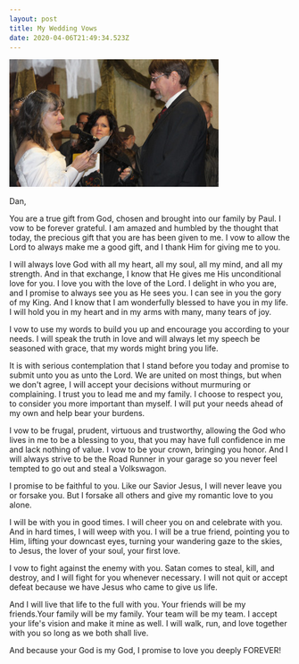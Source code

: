 ```yaml
---
layout: post
title: My Wedding Vows
date: 2020-04-06T21:49:34.523Z
---
```

![](/assets/websitevows.jpg)

Dan,

You are a true gift from God, chosen and brought into our family by Paul. I vow to be forever grateful. I am amazed and humbled by the thought that today, the precious gift that you are has been given to me. I vow to allow the Lord to always make me a good gift, and I thank Him for giving me to you.

I will always love God with all my heart, all my soul, all my mind, and all my strength. And in that exchange, I know that He gives me His unconditional love for you. I love you with the love of the Lord. I delight in who you are, and I promise to always see you as He sees you. I can see in you the gory of my King. And I know that I am wonderfully blessed to have you in my life. I will hold you in my heart and in my arms with many, many tears of joy.

I vow to use my words to build you up and encourage you according to your needs. I will speak the truth in love and will always let my speech be seasoned with grace, that my words might bring you life.

It is with serious contemplation that I stand before you today and promise to submit unto you as unto the Lord. We are united on most things, but when we don't agree, I will accept your decisions without murmuring or complaining. I trust you to lead me and my family. I choose to respect you, to consider you more important than myself. I will put your needs ahead of my own and help bear your burdens.

I vow to be frugal, prudent, virtuous and trustworthy, allowing the God who lives in me to be a blessing to you, that you may have full confidence in me and lack nothing of value. I vow to be your crown, bringing you honor. And I will always strive to be the Road Runner in your garage so you never feel tempted to go out and steal a Volkswagon. 

I promise to be faithful to you. Like our Savior Jesus, I will never leave you or forsake you.  But I forsake all others and give my romantic love to you alone.

I will be with you in good times. I will cheer you on and celebrate with you. And in hard times, I will weep with you. I will be a true friend, pointing you to Him, lifting your downcast eyes, turning your wandering gaze to the skies, to Jesus, the lover of your soul, your first love.

I vow to fight against the enemy with you. Satan comes to steal, kill, and destroy, and I will fight for you whenever necessary.  I will not quit or accept defeat because we have Jesus who came to give us life.

And I will live that life to the full with you. Your friends will be my friends.Your family will be my family. Your team will be my team. I accept your life's vision and make it mine as well. I will walk, run, and love together with you so long as we both shall live.

And because your God is my God, I promise to love you deeply FOREVER!
